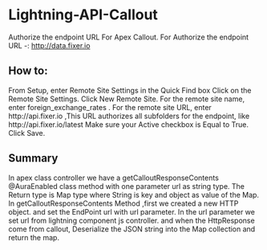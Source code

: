 # Lightning-API-Callout

Authorize the endpoint URL For Apex Callout.
For Authorize the endpoint URL -: http://data.fixer.io

<h2>How to:</h2>
From Setup, enter Remote Site Settings in the Quick Find box
Click on the Remote Site Settings.
Click New Remote Site.
For the remote site name, enter foreign_exchange_rates .
For the remote site URL, enter http://api.fixer.io  ,This URL authorizes all subfolders for the endpoint, like http://api.fixer.io/latest
Make sure your Active checkbox is Equal to True.
Click Save.

<h2>Summary</h2>
In apex class controller we have a getCalloutResponseContents @AuraEnabled class method with one parameter url as string type. 
The Return type is Map type where String is key and object as value of the Map.
In getCalloutResponseContents Method ,first we created a new HTTP object. and set the EndPoint url with url parameter.
In the url parameter we set url from lightning component js controller.
and when the HttpResponse come from callout, Deserialize the JSON string into the Map collection and return the map.
